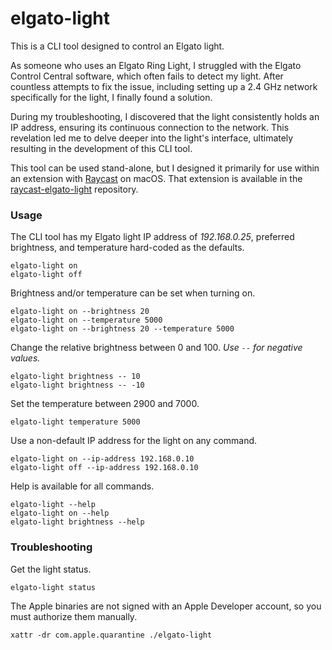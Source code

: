 # elgato-light

This is a CLI tool designed to control an Elgato light.

As someone who uses an Elgato Ring Light, I struggled with the Elgato Control Central software, which often fails to detect my light. After countless attempts to fix the issue, including setting up a 2.4 GHz network specifically for the light, I finally found a solution.

During my troubleshooting, I discovered that the light consistently holds an IP address, ensuring its continuous connection to the network. This revelation led me to delve deeper into the light's interface, ultimately resulting in the development of this CLI tool.

This tool can be used stand-alone, but I designed it primarily for use within an extension with [Raycast](https://www.raycast.com) on macOS. That extension is available in the [raycast-elgato-light](https://github.com/wassimk/raycast-elgato-light) repository.

### Usage

The CLI tool has my Elgato light IP address of *192.168.0.25*, preferred brightness, and temperature hard-coded as the defaults.

```shell
elgato-light on
elgato-light off
```

Brightness and/or temperature can be set when turning on.

```shell
elgato-light on --brightness 20
elgato-light on --temperature 5000
elgato-light on --brightness 20 --temperature 5000
```

Change the relative brightness between 0 and 100. *Use `--` for negative values.*

```shell
elgato-light brightness -- 10
elgato-light brightness -- -10
```

Set the temperature between 2900 and 7000.

```shell
elgato-light temperature 5000
```

Use a non-default IP address for the light on any command.

```shell
elgato-light on --ip-address 192.168.0.10
elgato-light off --ip-address 192.168.0.10
```

Help is available for all commands.

```shell
elgato-light --help
elgato-light on --help
elgato-light brightness --help
```

### Troubleshooting

Get the light status.

```shell
elgato-light status
```

The Apple binaries are not signed with an Apple Developer account, so you must authorize them manually.

```shell
xattr -dr com.apple.quarantine ./elgato-light
```
